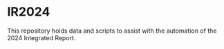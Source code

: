 # IR2024
This repository holds data and scripts to assist with the automation of the 2024 Integrated Report.
